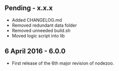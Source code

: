 Pending - x.x.x
---
* Added CHANGELOG.md
* Removed redundant data folder
* Removed unneeded build.sh
* Moved logic script into lib

6 April 2016 - 6.0.0
---
* First release of the 6th major revision of nodezoo.
